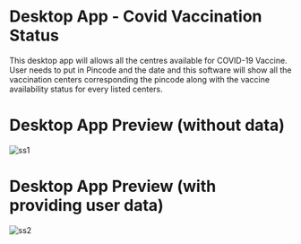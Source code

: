 # Desktop App - Covid Vaccination Status

This desktop app will allows all the centres available for COVID-19 Vaccine.
User needs to put in Pincode and the date and this software will show all the vaccination centers corresponding the pincode along with the vaccine availability status for every listed centers. 


# Desktop App Preview (without data)
![ss1](https://user-images.githubusercontent.com/73734325/187023663-4a95a911-4b8b-4657-a1e1-7b6c8b381ddd.JPG)


# Desktop App Preview (with providing user data)
![ss2](https://user-images.githubusercontent.com/73734325/187023678-fde45117-75df-436e-a061-a086521f4726.JPG)
